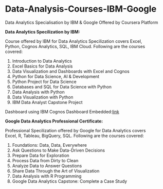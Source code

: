# Data-Analysis-Courses-IBM-Google
Data Analytics Specialisation by IBM & Google Offered by Coursera Platform

**Data Analytics Specilization by IBM:**

Course offered by IBM for Data Analytics Specilization covers Excel, Python, Cognos Analytics, SQL, IBM Cloud. 
Following are the courses covered:
  1. Introduction to Data Analytics
  2. Excel Basics for Data Analysis
  3. Data Visualization and Dashboards with Excel and Cognos
  4. Python for Data Science, AI & Development
  5. Python Project for Data Science
  6. Databases and SQL for Data Science with Python
  7. Data Analysis with Python
  8. Data Visualization with Python
  9. IBM Data Analyst Capstone Project

Dashboard using IBM Cognos Dashboard Embedded:[link](https://eu-gb.dataplatform.cloud.ibm.com/dashboards/87688cc8-e1c8-487f-98f8-08694561deb4/view/471de5362c942def45bdf2e407c82c052832700eb3bb8a55d4877b490e337197a83c4096c87c4f09d3175067f3ec140c98)


**Google Data Analytics Professional Certificate:**

Professional Specilization offered by Google for Data Analytics covers Excel, R, Tableau, BigQuery, SQL. 
Following are the courses covered: 
  1. Foundations: Data, Data, Everywhere
  2. Ask Questions to Make Data-Driven Decisions
  3. Prepare Data for Exploration
  4. Process Data from Dirty to Clean
  5. Analyze Data to Answer Questions
  6. Share Data Through the Art of Visualization
  7. Data Analysis with R Programming
  8. Google Data Analytics Capstone: Complete a Case Study

